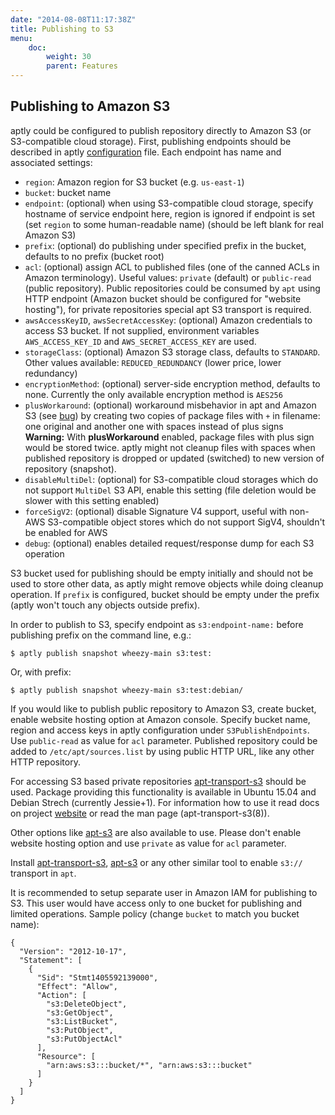 ```yaml
---
date: "2014-08-08T11:17:38Z"
title: Publishing to S3
menu:
    doc:
        weight: 30
        parent: Features
---
```



Publishing to Amazon S3
-----------------------

aptly could be configured to publish repository directly to Amazon S3 (or S3-compatible
cloud storage).
First, publishing endpoints should be described in aptly
[configuration](/doc/configuration/) file. Each endpoint has name and
associated settings:

-   `region`: Amazon region for S3 bucket (e.g. `us-east-1`)
-   `bucket`: bucket name
-   `endpoint`: (optional) when using S3-compatible cloud storage, specify hostname of service endpoint here,
     region is ignored if endpoint is set (set `region` to some human-readable name)
     (should be left blank for real Amazon S3)
-   `prefix`: (optional) do publishing under specified prefix in the
    bucket, defaults to no prefix (bucket root)
-   `acl`: (optional) assign ACL to published files (one of the canned
    ACLs in Amazon terminology). Useful values: `private` (default) or
    `public-read` (public repository). Public repositories could be
    consumed by `apt` using HTTP endpoint (Amazon bucket should be
    configured for "website hosting"), for private repositories special
    apt S3 transport is required.
-   `awsAccessKeyID`, `awsSecretAccessKey`: (optional) Amazon
    credentials to access S3 bucket. If not supplied, environment
    variables `AWS_ACCESS_KEY_ID` and `AWS_SECRET_ACCESS_KEY` are used.
- `storageClass`: (optional) Amazon S3 storage class, defaults to `STANDARD`. Other values
   available: `REDUCED_REDUNDANCY` (lower price, lower redundancy)
- `encryptionMethod`: (optional) server-side encryption method, defaults to none. Currently
   the only available encryption method is `AES256`
- `plusWorkaround`: (optional) workaround misbehavior in apt and Amazon S3
   (see [bug](https://bugs.launchpad.net/ubuntu/+source/apt/+bug/1003633)) by
   creating two copies of package files with `+` in filename: one original
   and another one with spaces instead of plus signs
   <div class="alert alert-warning alert-note"><strong>Warning:</strong>
   With <strong>plusWorkaround</strong> enabled, package files with plus sign
   would be stored twice. aptly might not cleanup files with spaces when published
   repository is dropped or updated (switched) to new version of repository (snapshot).</div>
- `disableMultiDel`: (optional) for S3-compatible cloud storages which do not support `MultiDel` S3 API,
   enable this setting (file deletion would be slower with this setting enabled)
- `forceSigV2`: (optional) disable Signature V4 support, useful with non-AWS S3-compatible object stores
   which do not support SigV4, shouldn't be enabled for AWS
- `debug`: (optional) enables detailed request/response dump for each S3 operation


S3 bucket used for publishing should be empty initially and should not
be used to store other data, as aptly might remove objects while doing
cleanup operation. If `prefix` is configured, bucket should be empty
under the prefix (aptly won't touch any objects outside prefix).

In order to publish to S3, specify endpoint as `s3:endpoint-name:`
before publishing prefix on the command line, e.g.:

    $ aptly publish snapshot wheezy-main s3:test:

Or, with prefix:

    $ aptly publish snapshot wheezy-main s3:test:debian/

If you would like to publish public repository to Amazon S3, create
bucket, enable website hosting option at Amazon console. Specify bucket
name, region and access keys in aptly configuration under
`S3PublishEndpoints`. Use `public-read` as value for `acl` parameter.
Published repository could be added to `/etc/apt/sources.list` by using
public HTTP URL, like any other HTTP repository.

For accessing S3 based private repositories
[apt-transport-s3](https://tracker.debian.org/pkg/apt-transport-s3) should be used.
Package providing this functionality is available in Ubuntu 15.04 and Debian
Strech (currently Jessie+1). For information how to use it read docs on project
[website](https://github.com/BashtonLtd/apt-transport-s3) or read the man page
(apt-transport-s3(8)).

Other options like [apt-s3](https://github.com/brianm/apt-s3/) are also
available to use. Please don't enable website hosting option and use
`private` as value for `acl` parameter.

Install [apt-transport-s3](https://tracker.debian.org/pkg/apt-transport-s3),
[apt-s3](https://github.com/brianm/apt-s3/) or any other similar tool to
enable `s3://` transport in `apt`.

It is recommended to setup separate user in Amazon IAM for publishing to
S3. This user would have access only to one bucket for publishing and
limited operations. Sample policy (change `bucket` to match you bucket
name):

    {
      "Version": "2012-10-17",
      "Statement": [
        {
          "Sid": "Stmt1405592139000",
          "Effect": "Allow",
          "Action": [
            "s3:DeleteObject",
            "s3:GetObject",
            "s3:ListBucket",
            "s3:PutObject",
            "s3:PutObjectAcl"
          ],
          "Resource": [
            "arn:aws:s3:::bucket/*", "arn:aws:s3:::bucket"
          ]
        }
      ]
    }

 

